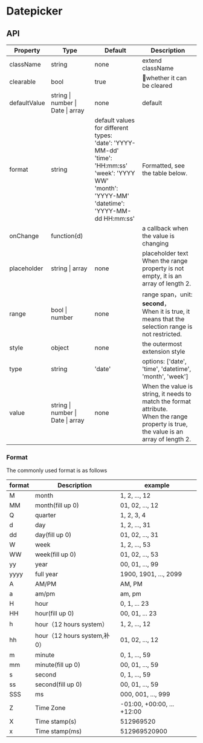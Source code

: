 # Datepicker

<example />

## API

| Property | Type | Default | Description |
| --- | --- | --- | --- |
| className | string | none | extend className |
| clearable | bool | true | whether it can be cleared |
| defaultValue | string \| number \| Date \| array | none | default |
| format | string | default values for different types: <br />'date': 'YYYY-MM-dd'<br />'time': 'HH:mm:ss'<br />'week': 'YYYY WW'<br />'month': 'YYYY-MM'<br />'datetime': 'YYYY-MM-dd HH:mm:ss'  | Formatted, see the table below. |
| onChange | function(d) | | a callback when the value is changing |
| placeholder | string \| array | none | placeholder text<br />When the range property is not empty, it is an array of length 2. |
| range | bool \| number | none | range span，unit: **second**，<br />When it is true, it means that the selection range is not restricted. |
| style | object | none | the outermost extension style |
| type | string | 'date' | options:  \['date', 'time', 'datetime', 'month', 'week'] |
| value | string \| number \| Date \| array | none | When the value is string, it needs to match the format attribute. <br /> When the range property is true, the value is an array of length 2. |


### Format

The commonly used format is as follows

| format | Description | example |
| --- | --- | --- |
|	M	| month | 1, 2, ..., 12 |
| MM | month(fill up 0) | 01, 02, ..., 12 |
| Q | quarter | 1, 2, 3, 4 |
| d | day |	1, 2, ..., 31
| dd | day(fill up 0) |	01, 02, ..., 31 |
| W | week | 1, 2, ..., 53 |
| WW | week(fill up 0) | 01, 02, ..., 53 |
| yy | year | 00, 01, ..., 99 |
| yyyy | full year | 1900, 1901, ..., 2099 |
| A | AM/PM | AM, PM |
| a | am/pm |	am, pm |
| H | hour | 0, 1, ... 23 |
| HH | hour(fill up 0) | 00, 01, ... 23 |
| h | hour（12 hours system） | 1, 2, ..., 12 |
| hh | hour（12 hours system,补0） | 01, 02, ..., 12 |
| m | minute | 0, 1, ..., 59 |
| mm | minute(fill up 0) | 00, 01, ..., 59 |
| s | second | 0, 1, ..., 59 |
| ss | second(fill up 0) | 00, 01, ..., 59 |
| SSS | ms | 000, 001, ..., 999 |
| Z | Time Zone | -01:00, +00:00, ... +12:00 |
| X | Time stamp(s) |	512969520 |
| x | Time stamp(ms) | 512969520900 |